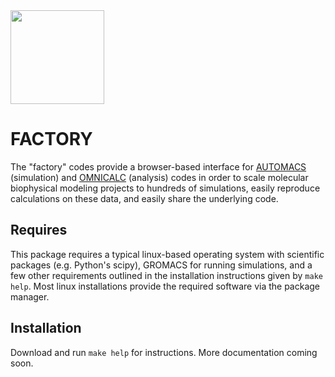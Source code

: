 <img src="https://github.com/bradleyrp/factory/raw/master/dev/simulator/static/simulator/factory.png" width="150"/>

FACTORY
=======

The "factory" codes provide a browser-based interface for [AUTOMACS](https://github.com/bradleyrp/automacs) (simulation) and [OMNICALC](https://github.com/bradleyrp/omnicalc) (analysis) codes in order to scale molecular biophysical modeling projects to hundreds of simulations, easily reproduce calculations on these data, and easily share the underlying code.

Requires
--------

This package requires a typical linux-based operating system with scientific packages (e.g. Python's scipy), GROMACS for running simulations, and a few other requirements outlined in the installation instructions given by ``make help``. Most linux installations provide the required software via the package manager.
	
Installation
------------

Download and run ``make help`` for instructions. More documentation coming soon.
